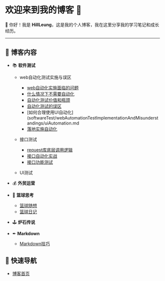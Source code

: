 # 欢迎来到我的博客 🎉

👋 你好！我是 **HillLeung**，这是我的个人博客，我在这里分享我的学习笔记和成长经历。

---

## 🌟 博客内容  

- 📚 **软件测试**
    - web自动化测试实施与误区
        - [web自动化实施面临的问题](softwareTest/webAutomationTestImplementationAndMisunderstandings/ProblemsWithAutomatedTesting.md)
        - [什么情况下不需要自动化](softwareTest/webAutomationTestImplementationAndMisunderstandings/NoNeedForAutomated.md)
        - [自动化测试价值和瓶颈](softwareTest/webAutomationTestImplementationAndMisunderstandings/ValueAndBottlenecks.md)
        - [自动化测试的误区](softwareTest/webAutomationTestImplementationAndMisunderstandings/misUnderstanding.md)
        - [如何合理使用UI自动化](softwareTest/webAutomationTestImplementationAndMisunderstandings/uiAutomation.md
        - [落地实施自动化](softwareTest/webAutomationTestImplementationAndMisunderstandings/implementAutomation.md)
    - 接口测试
        - [request库底层调用逻辑](softwareTest/interfaceTest/requestLibrary.md)
        - [接口自动化实战](softwareTest/interfaceTest/interfaceAutomationPracti.md)
        - [接口功能测试](softwareTest/interfaceTest/interfaceFunctionTesting.md)

    - UI测试
     
- 💰 **外贸运营**
  
- 🏀 **篮球思考**
    - [篮球随想](basketBall/basketballThinking.md)
    - [篮球日记](basketBall/basketballDiary.md)
 
- 🕹  **炉石传说**
  
- ✒  **Markdown**
    - [Markdown技巧](markDown/markDownSkill.md)

## 🚀 快速导航
- [博客首页](https://lafari.github.io)

